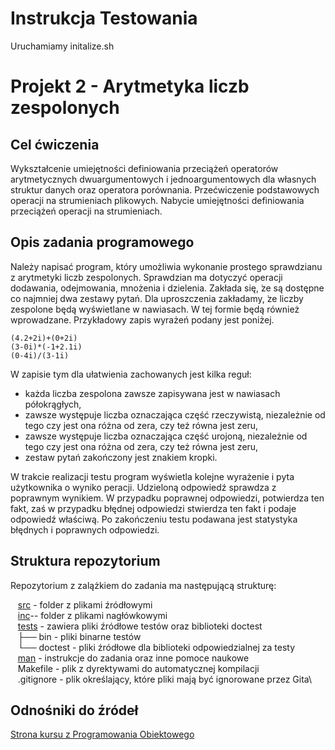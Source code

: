 # Instrukcja Testowania
Uruchamiamy initalize.sh


# Projekt 2 - Arytmetyka liczb zespolonych

## Cel ćwiczenia
Wykształcenie umiejętności definiowania przeciążeń operatorów arytmetycznych dwuargumentowych i jednoargumentowych dla własnych struktur danych oraz operatora porównania. Przećwiczenie podstawowych operacji na strumieniach plikowych.  Nabycie umiejętności definiowania przeciążeń operacji na strumieniach.

## Opis zadania programowego
Należy napisać program, który umożliwia wykonanie prostego sprawdzianu z arytmetyki liczb zespolonych.  Sprawdzian ma dotyczyć operacji dodawania, odejmowania, mnożenia i dzielenia. Zakłada się, ̇ze są dostępne co najmniej dwa zestawy pytań. Dla uproszczenia zakładamy, ̇ze liczby zespolone będą wyświetlane w nawiasach. W tej formie będą również wprowadzane. Przykładowy zapis wyrażeń podany jest poniżej.

	(4.2+2i)+(0+2i)
	(3-0i)*(-1+2.1i)
	(0-4i)/(3-1i)

W zapisie tym dla ułatwienia zachowanych jest kilka reguł:
* każda liczba zespolona zawsze zapisywana jest w nawiasach półokrągłych,
* zawsze występuje liczba oznaczająca część rzeczywistą, niezależnie od tego czy jest ona różna od zera, czy też równa jest zeru,
* zawsze  występuje  liczba  oznaczająca  część urojoną, niezależnie od tego czy jest ona różna od zera, czy też równa jest zeru,
* zestaw pytań zakończony jest znakiem kropki.

W trakcie realizacji testu program wyświetla kolejne wyrażenie i pyta użytkownika o wyniko peracji.  Udzieloną odpowiedź sprawdza z poprawnym wynikiem.  W przypadku poprawnej odpowiedzi, potwierdza ten fakt, zaś w przypadku błędnej odpowiedzi stwierdza ten fakt i podaje odpowiedź właściwą.  Po zakończeniu testu podawana jest statystyka błędnych i poprawnych odpowiedzi.


## Struktura repozytorium
Repozytorium z zalążkiem do zadania ma następującą strukturę:

&nbsp;&nbsp; [src](src/) - folder z plikami źródłowymi\
&nbsp;&nbsp; [inc](inc/)-- folder z plikami nagłówkowymi\
&nbsp;&nbsp; [tests](tests/) - zawiera pliki źródłowe testów oraz biblioteki doctest\
&nbsp;&nbsp; ├── bin - pliki binarne testów\
&nbsp;&nbsp; └── doctest - pliki źródłowe dla biblioteki odpowiedzialnej za testy\
&nbsp;&nbsp; [man](man/) - instrukcje do zadania oraz inne pomoce naukowe\
&nbsp;&nbsp; Makefile - plik z dyrektywami do automatycznej kompilacji\
&nbsp;&nbsp; .gitignore  - plik określający, które pliki mają być ignorowane przez Gita\

## Odnośniki do źródeł
[Strona kursu z Programowania Obiektowego](https://kcir.pwr.edu.pl/~kreczmer/po/)



